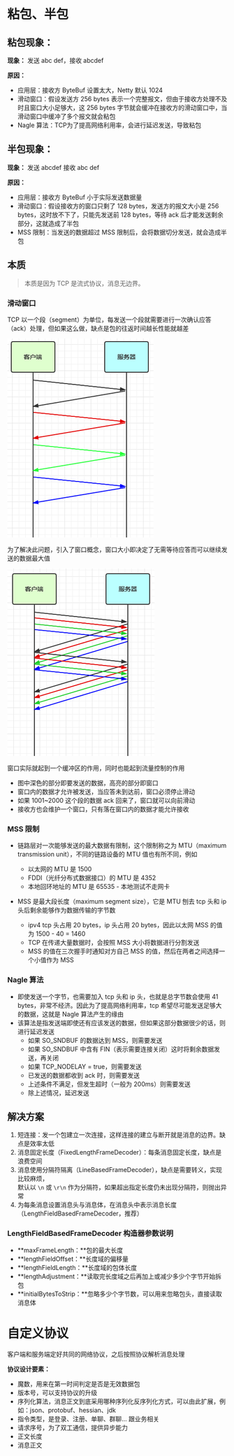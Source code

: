 # 粘包、半包

## 粘包现象：

**现象：** 发送 abc def，接收 abcdef

**原因：**

- 应用层：接收方 ByteBuf 设置太大，Netty 默认 1024
- 滑动窗口：假设发送方 256 bytes 表示一个完整报文，但由于接收方处理不及时且窗口大小足够大，这 256 bytes 字节就会缓冲在接收方的滑动窗口中，当滑动窗口中缓冲了多个报文就会粘包
- Nagle 算法：TCP为了提高网络利用率，会进行延迟发送，导致粘包

## 半包现象：

**现象：** 发送 abcdef 接收 abc def

**原因：**

- 应用层：接收方 ByteBuf 小于实际发送数据量
- 滑动窗口：假设接收方的窗口只剩了 128 bytes，发送方的报文大小是 256 bytes，这时放不下了，只能先发送前 128 bytes，等待 ack 后才能发送剩余部分，这就造成了半包
- MSS 限制：当发送的数据超过 MSS 限制后，会将数据切分发送，就会造成半包

## 本质

> 本质是因为 TCP 是流式协议，消息无边界。

### 滑动窗口

TCP 以一个段（segment）为单位，每发送一个段就需要进行一次确认应答（ack）处理，但如果这么做，缺点是包的往返时间越长性能就越差

![TCP发送应答机制](./image/TCP发送应答机制.png)

为了解决此问题，引入了窗口概念，窗口大小即决定了无需等待应答而可以继续发送的数据最大值

![TCP滑动窗口](./image/TCP滑动窗口.png)

窗口实际就起到一个缓冲区的作用，同时也能起到流量控制的作用
  - 图中深色的部分即要发送的数据，高亮的部分即窗口
  - 窗口内的数据才允许被发送，当应答未到达前，窗口必须停止滑动
  - 如果 1001~2000 这个段的数据 ack 回来了，窗口就可以向前滑动
  - 接收方也会维护一个窗口，只有落在窗口内的数据才能允许接收

### MSS 限制

- 链路层对一次能够发送的最大数据有限制，这个限制称之为 MTU（maximum transmission unit），不同的链路设备的 MTU 值也有所不同，例如

    - 以太网的 MTU 是 1500
    - FDDI（光纤分布式数据接口）的 MTU 是 4352
    - 本地回环地址的 MTU 是 65535 - 本地测试不走网卡

- MSS 是最大段长度（maximum segment size），它是 MTU 刨去 tcp 头和 ip 头后剩余能够作为数据传输的字节数

    - ipv4 tcp 头占用 20 bytes，ip 头占用 20 bytes，因此以太网 MSS 的值为 1500 - 40 = 1460
    - TCP 在传递大量数据时，会按照 MSS 大小将数据进行分割发送
    - MSS 的值在三次握手时通知对方自己 MSS 的值，然后在两者之间选择一个小值作为 MSS

### Nagle 算法

- 即使发送一个字节，也需要加入 tcp 头和 ip 头，也就是总字节数会使用 41 bytes，非常不经济。因此为了提高网络利用率，tcp 希望尽可能发送足够大的数据，这就是 Nagle 算法产生的缘由
- 该算法是指发送端即使还有应该发送的数据，但如果这部分数据很少的话，则进行延迟发送
    - 如果 SO_SNDBUF 的数据达到 MSS，则需要发送
    - 如果 SO_SNDBUF 中含有 FIN（表示需要连接关闭）这时将剩余数据发送，再关闭
    - 如果 TCP_NODELAY = true，则需要发送
    - 已发送的数据都收到 ack 时，则需要发送
    - 上述条件不满足，但发生超时（一般为 200ms）则需要发送
    - 除上述情况，延迟发送

## 解决方案

1. 短连接：发一个包建立一次连接，这样连接的建立与断开就是消息的边界。缺点是效率太低
2. 消息固定长度（FixedLengthFrameDecoder）：每条消息固定长度，缺点是浪费空间
3. 消息使用分隔符隔离（LineBasedFrameDecoder），缺点是需要转义，实现比较麻烦，   
默认以 `\n` 或 `\r\n` 作为分隔符，如果超出指定长度仍未出现分隔符，则抛出异常
4. 为每条消息设置消息头与消息体，在消息头中表示消息长度（LengthFieldBasedFrameDecoder，推荐）  

### LengthFieldBasedFrameDecoder 构造器参数说明

- **maxFrameLength：**包的最大长度
- **lengthFieldOffset：**长度域的偏移量
- **lengthFieldLength：**长度域的包体长度
- **lengthAdjustment：**读取完长度域之后再加上或减少多少个字节开始拆包
- **initialBytesToStrip：**忽略多少个字节数，可以用来忽略包头，直接读取消息体

# 自定义协议

客户端和服务端定好共同的网络协议，之后按照协议解析消息处理

**协议设计要素：**

- 魔数，用来在第一时间判定是否是无效数据包
- 版本号，可以支持协议的升级
- 序列化算法，消息正文到底采用哪种序列化反序列化方式，可以由此扩展，例如：json、protobuf、hessian、jdk
- 指令类型，是登录、注册、单聊、群聊... 跟业务相关
- 请求序号，为了双工通信，提供异步能力
- 正文长度
- 消息正文
